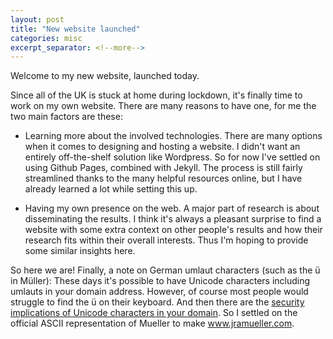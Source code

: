 ```yaml
---
layout: post
title: "New website launched"
categories: misc
excerpt_separator: <!--more-->
---
```

Welcome to my new website, launched today. 

Since all of the UK is stuck at home during lockdown, it's finally time to work on my own website. 
There are many reasons to have one, for me the two main factors are these: 
<!--more-->
* Learning more about the involved technologies. There are many options when it comes to designing and hosting a website. I didn't want an entirely off-the-shelf solution like Wordpress. So for now I've settled on using Github Pages, combined with Jekyll. The process is still fairly streamlined thanks to the many helpful resources online, but I have already learned a lot while setting this up.

* Having my own presence on the web. A major part of research is about disseminating the results. I think it's always a pleasant surprise to find a website with some extra context on other people's results and how their research fits within their overall interests. Thus I'm hoping to provide some similar insights here.


So here we are! 
Finally, a note on German umlaut characters (such as the ü in Müller): These days it's possible to have Unicode characters including umlauts in your domain address. However, of course most people would struggle to find the ü on their keyboard. And then there are the [security implications of Unicode characters in your domain](https://arstechnica.com/information-technology/2017/04/chrome-firefox-and-opera-users-beware-this-isnt-the-apple-com-you-want/). So I settled on the official ASCII representation of Mueller to make www.jramueller.com.
